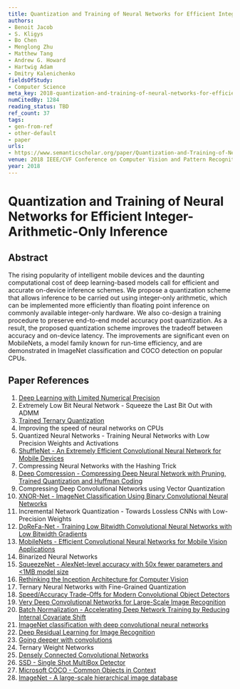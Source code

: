 ```yaml
---
title: Quantization and Training of Neural Networks for Efficient Integer-Arithmetic-Only Inference
authors:
- Benoit Jacob
- S. Kligys
- Bo Chen
- Menglong Zhu
- Matthew Tang
- Andrew G. Howard
- Hartwig Adam
- Dmitry Kalenichenko
fieldsOfStudy:
- Computer Science
meta_key: 2018-quantization-and-training-of-neural-networks-for-efficient-integer-arithmetic-only-inference
numCitedBy: 1284
reading_status: TBD
ref_count: 37
tags:
- gen-from-ref
- other-default
- paper
urls:
- https://www.semanticscholar.org/paper/Quantization-and-Training-of-Neural-Networks-for-Jacob-Kligys/59d0d7ccec2db66cad20cac5721ce54a8a058294?sort=total-citations
venue: 2018 IEEE/CVF Conference on Computer Vision and Pattern Recognition
year: 2018
---
```


# Quantization and Training of Neural Networks for Efficient Integer-Arithmetic-Only Inference

## Abstract

The rising popularity of intelligent mobile devices and the daunting computational cost of deep learning-based models call for efficient and accurate on-device inference schemes. We propose a quantization scheme that allows inference to be carried out using integer-only arithmetic, which can be implemented more efficiently than floating point inference on commonly available integer-only hardware. We also co-design a training procedure to preserve end-to-end model accuracy post quantization. As a result, the proposed quantization scheme improves the tradeoff between accuracy and on-device latency. The improvements are significant even on MobileNets, a model family known for run-time efficiency, and are demonstrated in ImageNet classification and COCO detection on popular CPUs.

## Paper References

1. [Deep Learning with Limited Numerical Precision](2015-deep-learning-with-limited-numerical-precision.md)
2. Extremely Low Bit Neural Network - Squeeze the Last Bit Out with ADMM
3. [Trained Ternary Quantization](2017-trained-ternary-quantization.md)
4. Improving the speed of neural networks on CPUs
5. Quantized Neural Networks - Training Neural Networks with Low Precision Weights and Activations
6. [ShuffleNet - An Extremely Efficient Convolutional Neural Network for Mobile Devices](2018-shufflenet-an-extremely-efficient-convolutional-neural-network-for-mobile-devices.md)
7. Compressing Neural Networks with the Hashing Trick
8. [Deep Compression - Compressing Deep Neural Network with Pruning, Trained Quantization and Huffman Coding](2016-deep-compression-compressing-deep-neural-network-with-pruning-trained-quantization-and-huffman-coding.md)
9. Compressing Deep Convolutional Networks using Vector Quantization
10. [XNOR-Net - ImageNet Classification Using Binary Convolutional Neural Networks](2016-xnor-net-imagenet-classification-using-binary-convolutional-neural-networks.md)
11. Incremental Network Quantization - Towards Lossless CNNs with Low-Precision Weights
12. [DoReFa-Net - Training Low Bitwidth Convolutional Neural Networks with Low Bitwidth Gradients](2016-dorefa-net-training-low-bitwidth-convolutional-neural-networks-with-low-bitwidth-gradients.md)
13. [MobileNets - Efficient Convolutional Neural Networks for Mobile Vision Applications](2017-mobilenets-efficient-convolutional-neural-networks-for-mobile-vision-applications.md)
14. Binarized Neural Networks
15. [SqueezeNet - AlexNet-level accuracy with 50x fewer parameters and <1MB model size](2016-squeezenet-alexnet-level-accuracy-with-50x-fewer-parameters-and-1mb-model-size.md)
16. [Rethinking the Inception Architecture for Computer Vision](2016-rethinking-the-inception-architecture-for-computer-vision.md)
17. Ternary Neural Networks with Fine-Grained Quantization
18. [Speed/Accuracy Trade-Offs for Modern Convolutional Object Detectors](2017-speed-accuracy-trade-offs-for-modern-convolutional-object-detectors.md)
19. [Very Deep Convolutional Networks for Large-Scale Image Recognition](2015-very-deep-convolutional-networks-for-large-scale-image-recognition.md)
20. [Batch Normalization - Accelerating Deep Network Training by Reducing Internal Covariate Shift](2015-batch-normalization-accelerating-deep-network-training-by-reducing-internal-covariate-shift.md)
21. [ImageNet classification with deep convolutional neural networks](2012-imagenet-classification-with-deep-convolutional-neural-networks.md)
22. [Deep Residual Learning for Image Recognition](2016-deep-residual-learning-for-image-recognition.md)
23. [Going deeper with convolutions](2015-going-deeper-with-convolutions.md)
24. Ternary Weight Networks
25. [Densely Connected Convolutional Networks](2017-densely-connected-convolutional-networks.md)
26. [SSD - Single Shot MultiBox Detector](2016-ssd-single-shot-multibox-detector.md)
27. [Microsoft COCO - Common Objects in Context](2014-microsoft-coco-common-objects-in-context.md)
28. [ImageNet - A large-scale hierarchical image database](2009-imagenet-a-large-scale-hierarchical-image-database.md)
